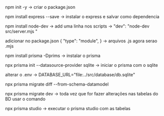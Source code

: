 npm init -y
-> criar o package.json

npm install express --save
-> instalar o express e salvar como dependencia

npm install node-dev
-> add uma linha nos scripts
-> "dev": "node-dev src/server.mjs "

adicionar no package.json { "type": "module", }
-> arquivos .js agora serao .mjs

npm install prisma -Dprims
-> instalar o prisma

npx prisma init --datasource-provider sqlite
-> iniciar o prisma com o sqlite

alterar o .env
-> DATABASE_URL="file:../src/database/db.sqlite"

npx prisma migrate diff --from-schema-datamodel

npx prisma migrate dev
-> toda vez que for fazer alterações nas tabelas do BD usar o comando

npx prisma studio
-> executar o prisma studio com as tabelas
